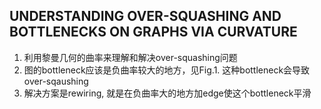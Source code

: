 ## UNDERSTANDING OVER-SQUASHING AND BOTTLENECKS ON GRAPHS VIA CURVATURE
1. 利用黎曼几何的曲率来理解和解决over-squashing问题
2. 图的bottleneck应该是负曲率较大的地方，见Fig.1. 这种bottleneck会导致over-sqaushing
3. 解决方案是rewiring, 就是在负曲率大的地方加edge使这个bottleneck平滑